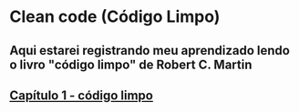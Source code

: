 # Clean code (Código Limpo)

## Aqui estarei registrando meu aprendizado lendo o livro "código limpo" de Robert C. Martin

## [Capítulo 1 - código limpo](https://github.com/leonardo-cabral67/clean-code/blob/main/qualidade-do-c%C3%B3digo.md)
